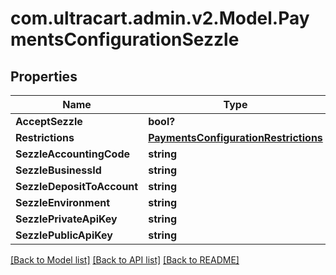 # com.ultracart.admin.v2.Model.PaymentsConfigurationSezzle
## Properties

Name | Type | Description | Notes
------------ | ------------- | ------------- | -------------
**AcceptSezzle** | **bool?** |  | [optional] 
**Restrictions** | [**PaymentsConfigurationRestrictions**](PaymentsConfigurationRestrictions.md) |  | [optional] 
**SezzleAccountingCode** | **string** |  | [optional] 
**SezzleBusinessId** | **string** |  | [optional] 
**SezzleDepositToAccount** | **string** |  | [optional] 
**SezzleEnvironment** | **string** |  | [optional] 
**SezzlePrivateApiKey** | **string** |  | [optional] 
**SezzlePublicApiKey** | **string** |  | [optional] 


[[Back to Model list]](../README.md#documentation-for-models) [[Back to API list]](../README.md#documentation-for-api-endpoints) [[Back to README]](../README.md)

